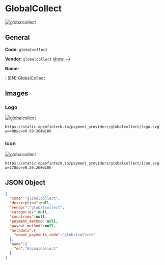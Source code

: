 
# GlobalCollect 
![globalcollect](https://static.openfintech.io/payment_providers/globalcollect/logo.svg?w=400&c=v0.59.26#w100)  

## General 
 
**Code:** `globalcollect` 
 
**Vendor:** `globalcollect` [show -->](/vendors/globalcollect/) 
 
**Name:** 
 
:	[EN] GlobalCollect 
 

## Images 

### Logo 
 
![globalcollect](https://static.openfintech.io/payment_providers/globalcollect/logo.svg?w=400&c=v0.59.26#w100)  

```
https://static.openfintech.io/payment_providers/globalcollect/logo.svg?w=400&c=v0.59.26#w100
```  

### Icon 
 
![globalcollect](https://static.openfintech.io/payment_providers/globalcollect/icon.svg?w=278&c=v0.59.26#w100)  

```
https://static.openfintech.io/payment_providers/globalcollect/icon.svg?w=278&c=v0.59.26#w100
```  

## JSON Object 

```json
{
  "code":"globalcollect",
  "description":null,
  "vendor":"globalcollect",
  "categories":null,
  "countries":null,
  "payment_method":null,
  "payout_method":null,
  "metadata":{
    "about_payments_code":"globalcollect"
  },
  "name":{
    "en":"GlobalCollect"
  }
}
```  
